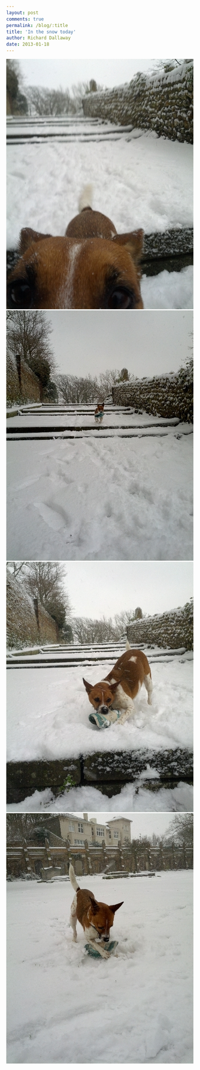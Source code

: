 ```yaml
---
layout: post
comments: true
permalink: /blog/:title
title: 'In the snow today'
author: Richard Dallaway
date: 2013-01-18
---
```


<div><a href="/media/2013-01-18 13.10.20.jpg"><img width="500" src="/media/2013-01-18 13.10.20.jpg.500.jpg" height="667"></img></a></div><div><a href="/media/2013-01-18 13.09.48.jpg"><img width="500" src="/media/2013-01-18 13.09.48.jpg.500.jpg" height="667"></img></a></div><div><a href="/media/2013-01-18 13.09.56.jpg"><img width="500" src="/media/2013-01-18 13.09.56.jpg.500.jpg" height="667"></img></a></div><div><a href="/media/2013-01-18 13.05.55.jpg"><img width="500" src="/media/2013-01-18 13.05.55.jpg.500.jpg" height="667"></img></a></div>


     
    
